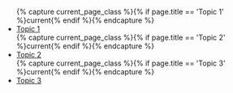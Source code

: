 <div class="sidebar">
  <ul class="topic-listing">
{% capture current_page_class %}{% if page.title == 'Topic 1' %}current{% endif %}{% endcapture %}
    <li class="title {{ current_page_class }}">
      <a href="/topics/topic1.html">Topic 1</a>
    </li>
{% capture current_page_class %}{% if page.title == 'Topic 2' %}current{% endif %}{% endcapture %}
    <li class="title {{ current_page_class }}">
      <a href="/topics/topic2.html">Topic 2</a>
    </li>
{% capture current_page_class %}{% if page.title == 'Topic 3' %}current{% endif %}{% endcapture %}
    <li class="title {{ current_page_class }}">
      <a href="/topics/topic3.html">Topic 3</a>
    </li>
  </ul>
</div>
